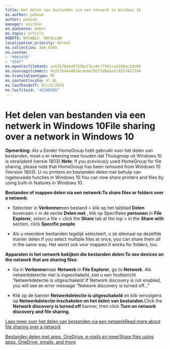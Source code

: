 ```yaml
---
title: Het delen van bestanden via een netwerk in Windows 10
ms.author: pebaum
author: pebaum
manager: mnirkhe
ms.audience: Admin
ms.topic: article
ROBOTS: NOINDEX, NOFOLLOW
localization_priority: Normal
ms.collection: Adm_O365
ms.custom:
- "9001476"
- "3507"
ms.openlocfilehash: ac62bf8dbd9f55baf3cc0c77501cad2d6ac32b06
ms.sourcegitcommit: 9a35768444824cde9e192f1d9daafc9157437244
ms.translationtype: MT
ms.contentlocale: nl-NL
ms.lasthandoff: 02/25/2020
ms.locfileid: "42268586"
---
```

# <a name="file-sharing-over-a-network-in-windows-10"></a><span data-ttu-id="12753-102">Het delen van bestanden via een netwerk in Windows 10</span><span class="sxs-lookup"><span data-stu-id="12753-102">File sharing over a network in Windows 10</span></span>

<span data-ttu-id="12753-103">**Opmerking:** Als u Eerder HomeGroup hebt gebruikt voor het delen van bestanden, moet u er rekening mee houden dat Thuisgroep uit Windows 10 is verwijderd (versie 1803).</span><span class="sxs-lookup"><span data-stu-id="12753-103">**Note**: If you previously used HomeGroup for file sharing, please note that HomeGroup has been removed from Windows 10 (Version 1803).</span></span> <span data-ttu-id="12753-104">U nu printers en bestanden delen met behulp van ingebouwde functies in Windows 10.</span><span class="sxs-lookup"><span data-stu-id="12753-104">You can now share printers and files by using built-in features in Windows 10.</span></span>

<span data-ttu-id="12753-105">**Bestanden of mappen delen via een netwerk:**</span><span class="sxs-lookup"><span data-stu-id="12753-105">**To share files or folders over a network**:</span></span>

- <span data-ttu-id="12753-106">Selecteer in **Verkenner**een bestand > klik op het tabblad **Delen** bovenaan > in de sectie **Delen met** , klik op Specifieke **personen**.</span><span class="sxs-lookup"><span data-stu-id="12753-106">In **File Explorer**, select a file > click the **Share** tab at the top > in the **Share with** section, click **Specific people**.</span></span>
          
- <span data-ttu-id="12753-107">Als u meerdere bestanden tegelijk selecteert, u ze allemaal op dezelfde manier delen.</span><span class="sxs-lookup"><span data-stu-id="12753-107">If you select multiple files at once, you can share them all in the same way.</span></span> <span data-ttu-id="12753-108">Het werkt ook voor mappen.</span><span class="sxs-lookup"><span data-stu-id="12753-108">It works for folders, too.</span></span>

<span data-ttu-id="12753-109">**Apparaten in het netwerk bekijken die bestanden delen:**</span><span class="sxs-lookup"><span data-stu-id="12753-109">**To see devices on the network that are sharing files**:</span></span>

- <span data-ttu-id="12753-110">Ga in **Verkenner**naar **Netwerk**.</span><span class="sxs-lookup"><span data-stu-id="12753-110">In **File Explorer**, go to **Network**.</span></span> <span data-ttu-id="12753-111">Als netwerkdetectie niet is ingeschakeld, ziet u een foutbericht 'Netwerkdetectie is uitgeschakeld'.</span><span class="sxs-lookup"><span data-stu-id="12753-111">If Network discovery is not enabled, you will see an error message "Network discovery is turned off..."</span></span>

- <span data-ttu-id="12753-112">Klik op de banner **Netwerkdetectie is uitgeschakeld** en klik vervolgens op **Netwerkdetectie inschakelen en het delen van bestanden**.</span><span class="sxs-lookup"><span data-stu-id="12753-112">Click the **Network discovery is turned off** banner, then click **Turn on network discovery and file sharing**.</span></span> 
          

[<span data-ttu-id="12753-113">Lees meer over het delen van bestanden via een netwerk</span><span class="sxs-lookup"><span data-stu-id="12753-113">Read more about file sharing over a network</span></span>](https://support.microsoft.com/help/4092694/windows-10-file-sharing-over-a-network)

[<span data-ttu-id="12753-114">Bestanden delen met apps, OneDrive, e-mails en meer</span><span class="sxs-lookup"><span data-stu-id="12753-114">Share files using apps, OneDrive, emails, and more</span></span>](https://support.microsoft.com/help/4027674/windows-10-share-files-in-file-explorer)
